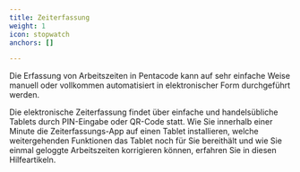 ```yaml
---
title: Zeiterfassung
weight: 1
icon: stopwatch
anchors: []

---
```

Die Erfassung von Arbeitszeiten in Pentacode kann auf sehr einfache Weise manuell oder vollkommen automatisiert in elektronischer Form durchgeführt werden.

Die elektronische Zeiterfassung findet über einfache und handelsübliche Tablets durch PIN-Eingabe oder QR-Code statt. Wie Sie innerhalb einer Minute die Zeiterfassungs-App auf einen Tablet installieren, welche weitergehenden Funktionen das Tablet noch für Sie bereithält und wie Sie einmal geloggte Arbeitszeiten korrigieren können, erfahren Sie in diesen Hilfeartikeln.